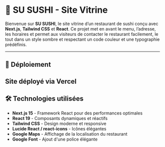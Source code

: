 # 🍣 SU SUSHI - Site Vitrine  

Bienvenue sur **SU SUSHI**, le site vitrine d’un restaurant de sushi conçu avec **Next.js**, **Tailwind CSS** et **React**. Ce projet met en avant le menu, l’adresse, les horaires et permet aux visiteurs de contacter le restaurant facilement, le tout dans un style sombre et respectant un code couleur et une typographie prédéfinis.

---

## 🚀 Déploiement
Site déployé via Vercel
---

## 🛠️ Technologies utilisées  
- **Next.js 15** - Framework React pour des performances optimales  
- **React 19** - Composants dynamiques et réactifs  
- **Tailwind CSS** - Design moderne et responsive  
- **Lucide React / react-icons** - Icônes élégantes  
- **Google Maps** - Affichage de la localisation du restaurant
- **Google Font** - Ajout d'une police élégante


